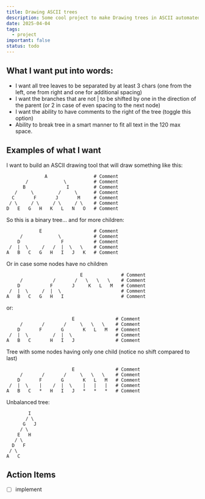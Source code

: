```yaml
---
title: Drawing ASCII trees
description: Some cool project to make Drawing trees in ASCII automated
date: 2025-04-04
tags:
  - project
important: false
status: todo
---
```

## What I want put into words:

- I want all tree leaves to be separated by at least 3 chars (one from the left, one from right and one for additional spacing)
- I want the branches that are not | to be shifted by one in the direction of the parent (or 2 in case of even spacing to the next node)
- I want the ability to have comments to the right of the tree (toggle this option)
- Ability to break tree in a smart manner to fit all text in the 120 max space.

## Examples of what I want

I want to build an ASCII drawing tool that will draw something like this:

```
              A                 # Comment
       /             \          # Comment
      B               I         # Comment
   /     \         /     \      # Comment
  C       F       J       M     # Comment
 / \     / \     / \     / \    # Comment
D   E   G   H   K   L   N   O   # Comment
```

So this is a binary tree... and for more children:

```
            E                   # Comment
     /             \            # Comment  
    D               F           # Comment     
 /  |  \     /   /  |  \   \    # Comment    
A   B   C   G   H   I   J   K   # Comment 
```

Or in case some nodes have no children

```
                           E              # Comment
     /           /       /   \   \   \    # Comment  
    D           F       J     K   L   M   # Comment     
 /  |  \     /  |  \                      # Comment
A   B   C   G   H   I                     # Comment 
```

or:

```
                        E               # Comment
     /       /       /     \   \   \    # Comment  
    D       F       G       K   L   M   # Comment     
 /  |  \         /  |  \                # Comment
A   B   C       H   I   J               # Comment 
```

Tree with some nodes having only one child (notice no shift compared to last)

```
                        E               # Comment
     /       /       /     \   \   \    # Comment  
    D       F       G       K   L   M   # Comment     
 /  |  \    |    /  |  \    |   |   |   # Comment
A   B   C   *   H   I   J   *   *   *   # Comment 
```

Unbalanced tree:

```
        I
       / \
      G   J
     / \
    E   H 
   / \ 
  D   F
 / \  
A   C
```

## Action Items

- [ ] implement
